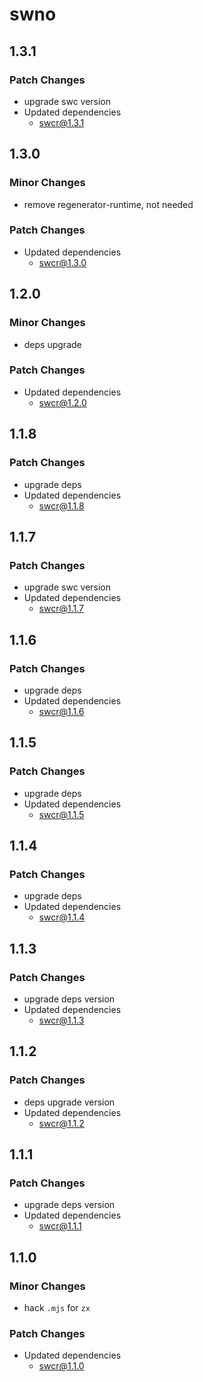 # swno

## 1.3.1

### Patch Changes

- upgrade swc version
- Updated dependencies
  - swcr@1.3.1

## 1.3.0

### Minor Changes

- remove regenerator-runtime, not needed

### Patch Changes

- Updated dependencies
  - swcr@1.3.0

## 1.2.0

### Minor Changes

- deps upgrade

### Patch Changes

- Updated dependencies
  - swcr@1.2.0

## 1.1.8

### Patch Changes

- upgrade deps
- Updated dependencies
  - swcr@1.1.8

## 1.1.7

### Patch Changes

- upgrade swc version
- Updated dependencies
  - swcr@1.1.7

## 1.1.6

### Patch Changes

- upgrade deps
- Updated dependencies
  - swcr@1.1.6

## 1.1.5

### Patch Changes

- upgrade deps
- Updated dependencies
  - swcr@1.1.5

## 1.1.4

### Patch Changes

- upgrade deps
- Updated dependencies
  - swcr@1.1.4

## 1.1.3

### Patch Changes

- upgrade deps version
- Updated dependencies
  - swcr@1.1.3

## 1.1.2

### Patch Changes

- deps upgrade version
- Updated dependencies
  - swcr@1.1.2

## 1.1.1

### Patch Changes

- upgrade deps version
- Updated dependencies
  - swcr@1.1.1

## 1.1.0

### Minor Changes

- hack `.mjs` for `zx`

### Patch Changes

- Updated dependencies
  - swcr@1.1.0
